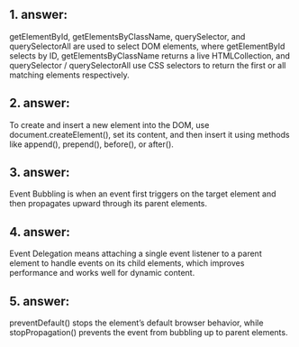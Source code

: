 ## 1. answer:
 getElementById, getElementsByClassName, querySelector, and querySelectorAll are used to select DOM elements, where getElementById selects by ID, getElementsByClassName returns a live HTMLCollection, and querySelector / querySelectorAll use CSS selectors to return the first or all matching elements respectively.

## 2. answer:
To create and insert a new element into the DOM, use document.createElement(), set its content, and then insert it using methods like append(), prepend(), before(), or after().

## 3. answer:
Event Bubbling is when an event first triggers on the target element and then propagates upward through its parent elements.

## 4. answer:
Event Delegation means attaching a single event listener to a parent element to handle events on its child elements, which improves performance and works well for dynamic content.

## 5. answer:
preventDefault() stops the element’s default browser behavior, while stopPropagation() prevents the event from bubbling up to parent elements.
